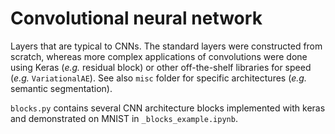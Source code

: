 # Convolutional neural network

Layers that are typical to CNNs. The standard layers were constructed from scratch, whereas more complex applications of convolutions were done using Keras (_e.g._ residual block) or other off-the-shelf libraries for speed (_e.g._ `VariationalAE`). See also `misc` folder for specific architectures (_e.g._ semantic segmentation).  

`blocks.py` contains several CNN architecture blocks implemented with keras and demonstrated on MNIST in `_blocks_example.ipynb`.  
